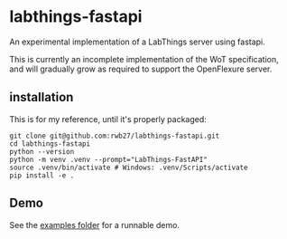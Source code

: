 # labthings-fastapi
An experimental implementation of a LabThings server using fastapi.

This is currently an incomplete implementation of the WoT specification, and will gradually grow as required to support the OpenFlexure server.

## installation

This is for my reference, until it's properly packaged:

```
git clone git@github.com:rwb27/labthings-fastapi.git
cd labthings-fastapi
python --version
python -m venv .venv --prompt="LabThings-FastAPI"
source .venv/bin/activate # Windows: .venv/Scripts/activate
pip install -e .
```

## Demo

See the [examples folder](./examples/) for a runnable demo.

